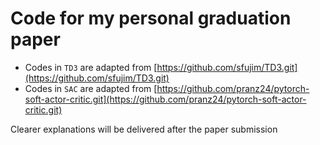 # Code for my personal graduation paper

- Codes in `TD3` are adapted from [https://github.com/sfujim/TD3.git](https://github.com/sfujim/TD3.git)
- Codes in `SAC` are adapted from [https://github.com/pranz24/pytorch-soft-actor-critic.git](https://github.com/pranz24/pytorch-soft-actor-critic.git)

Clearer explanations will be delivered after the paper submission
